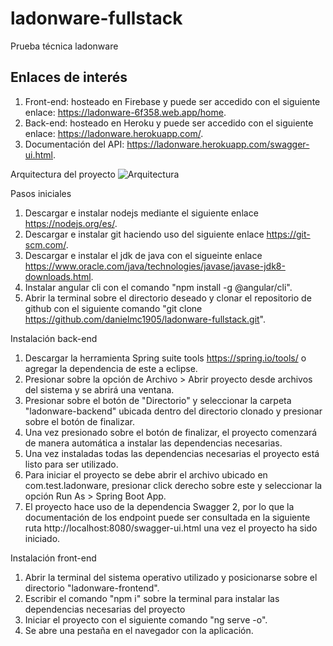 # ladonware-fullstack
Prueba técnica ladonware

## Enlaces de interés
1. Front-end: hosteado en Firebase y puede ser accedido con el siguiente enlace: https://ladonware-6f358.web.app/home.
2. Back-end: hosteado en Heroku y puede ser accedido con el siguiente enlace: https://ladonware.herokuapp.com/.
3. Documentación del API: https://ladonware.herokuapp.com/swagger-ui.html.


Arquitectura del proyecto
![Arquitectura](./Ladonware)


Pasos iniciales
1. Descargar e instalar nodejs mediante el siguiente enlace https://nodejs.org/es/.
2. Descargar e instalar git haciendo uso del siguiente enlace https://git-scm.com/.
3. Descargar e instalar el jdk de java con el sigueinte enlace https://www.oracle.com/java/technologies/javase/javase-jdk8-downloads.html.
4. Instalar angular cli con el comando "npm install -g @angular/cli".
5. Abrir la terminal sobre el directorio deseado y clonar el repositorio de github con el siguiente 
comando "git clone https://github.com/danielmc1905/ladonware-fullstack.git".


Instalación back-end
1. Descargar la herramienta Spring suite tools https://spring.io/tools/ o agregar la dependencia de este a eclipse.
2. Presionar sobre la opción de Archivo > Abrir proyecto desde archivos del sistema y se abrirá una ventana.
3. Presionar sobre el botón de "Directorio" y seleccionar la carpeta "ladonware-backend" ubicada dentro del directorio clonado
y presionar sobre el botón de finalizar.
4. Una vez presionado sobre el botón de finalizar, el proyecto comenzará de manera automática a instalar las dependencias necesarias.
5. Una vez instaladas todas las dependencias necesarias el proyecto está listo para ser utilizado.
6. Para iniciar el proyecto se debe abrir el archivo ubicado en com.test.ladonware, presionar click derecho sobre este y seleccionar
la opción Run As > Spring Boot App.
7. El proyecto hace uso de la dependencia Swagger 2, por lo que la documentación de los endpoint puede ser consultada en la
siguiente ruta http://localhost:8080/swagger-ui.html una vez el proyecto ha sido iniciado.


Instalación front-end
1. Abrir la terminal del sistema operativo utilizado y posicionarse sobre el directorio "ladonware-frontend".
2. Escribir el comando "npm i" sobre la terminal para instalar las dependencias necesarias del proyecto
3. Iniciar el proyecto con el siguiente comando "ng serve -o".
4. Se abre una pestaña en el navegador con la aplicación.
